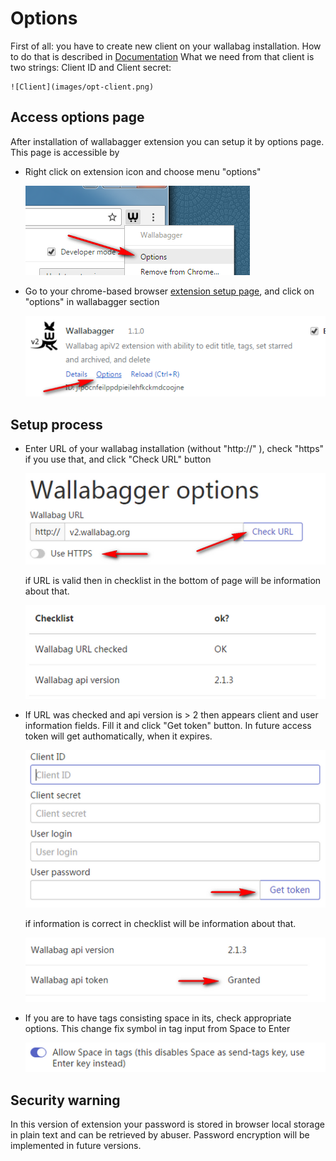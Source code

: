 # Options

First of all: you have to create new client on your wallabag installation. How to do that is described in [Documentation](http://doc.wallabag.org/en/master/developer/api.html#creating-a-new-api-client)
What we need from that client is two strings: Client ID and Client secret:

    ![Client](images/opt-client.png)

## Access options page

After installation of wallabagger extension you can setup it by options page. This page is accessible by

* Right click on extension icon and choose menu "options"

    ![Menu](images/opt-menu.png)

* Go to your chrome-based browser [extension setup page](chrome://extensions), and click on "options" in wallabagger section

    ![extensions](images/opt-ext-optlink.png)

## Setup process

* Enter URL of your wallabag installation (without "http://" ), check "https" if you use that, and click "Check URL" button

    ![URL](images/opt-url.png)

    if URL is valid then in checklist in the bottom of page will be information about that.

    ![checklist](images/opt-checklist.png)

* If URL was checked and api version is > 2 then appears client and user information fields. Fill it and click "Get token" button. In future access token will get authomatically, when it expires.

    ![Client fields](images/opt-clientfields.png)

    if information is correct in checklist will be information about that.

    ![Token granted](images/opt-granted.png)

* If you are to have tags consisting space in its, check appropriate options. This change fix symbol in tag input from Space to Enter

    ![Space in tags](images/opt-spaceintags.png)

## Security warning

In this version of extension your password is stored in browser local storage in plain text and can be retrieved by abuser. Password encryption will be implemented in future versions.
